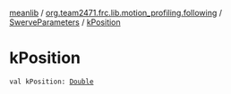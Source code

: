 [meanlib](../../index.md) / [org.team2471.frc.lib.motion_profiling.following](../index.md) / [SwerveParameters](index.md) / [kPosition](./k-position.md)

# kPosition

`val kPosition: `[`Double`](https://kotlinlang.org/api/latest/jvm/stdlib/kotlin/-double/index.html)